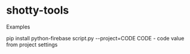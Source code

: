 shotty-tools
============

Examples

pip install python-firebase
script.py --project=CODE 
CODE - code value from project settings
